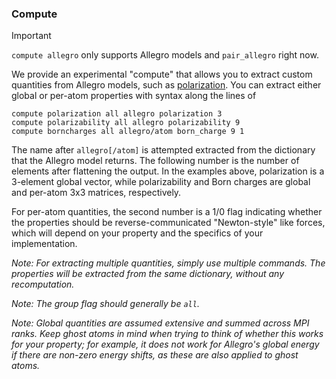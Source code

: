 
### Compute

> [!IMPORTANT]
> `compute allegro` only supports Allegro models and `pair_allegro` right now.

We provide an experimental "compute" that allows you to extract custom quantities from Allegro models, such as [polarization](https://arxiv.org/abs/2403.17207). You can extract either global or per-atom properties with syntax along the lines of
```
compute polarization all allegro polarization 3
compute polarizability all allegro polarizability 9
compute borncharges all allegro/atom born_charge 9 1
```

The name after `allegro[/atom]` is attempted extracted from the dictionary that the Allegro model returns. The following number is the number of elements after flattening the output. In the examples above, polarization is a 3-element global vector, while polarizability and Born charges are global and per-atom 3x3 matrices, respectively.

For per-atom quantities, the second number is a 1/0 flag indicating whether the properties should be reverse-communicated "Newton-style" like forces, which will depend on your property and the specifics of your implementation.


*Note: For extracting multiple quantities, simply use multiple commands. The properties will be extracted from the same dictionary, without any recomputation.*

*Note: The group flag should generally be `all`.*

*Note: Global quantities are assumed extensive and summed across MPI ranks. Keep ghost atoms in mind when trying to think of whether this works for your property; for example, it does not work for Allegro's global energy if there are non-zero energy shifts, as these are also applied to ghost atoms.*